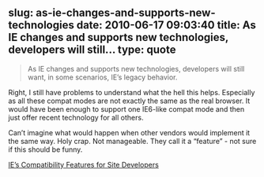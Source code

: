 slug: as-ie-changes-and-supports-new-technologies
date: 2010-06-17 09:03:40
title: As IE changes and supports new technologies, developers will still...
type: quote
---

> As IE changes and supports new technologies, developers will still want, in some scenarios, IE’s legacy behavior.

Right, I still have problems to understand what the hell this helps. Especially as all these compat modes are not exactly the same as the real browser. It would have been enough to support one IE6-like compat mode and then just offer recent technology for all others.

 Can’t imagine what would happen when other vendors would implement it the same way. Holy crap. Not manageable. They call it a “feature” - not sure if this should be funny.

 [IE’s Compatibility Features for Site Developers](https://blogs.msdn.com/b/ie/archive/2010/06/16/ie-s-compatibility-features-for-site-developers.aspx)
